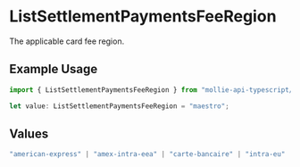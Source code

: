 # ListSettlementPaymentsFeeRegion

The applicable card fee region.

## Example Usage

```typescript
import { ListSettlementPaymentsFeeRegion } from "mollie-api-typescript/models/operations";

let value: ListSettlementPaymentsFeeRegion = "maestro";
```

## Values

```typescript
"american-express" | "amex-intra-eea" | "carte-bancaire" | "intra-eu" | "intra-eu-corporate" | "domestic" | "maestro" | "other" | "inter" | "intra_eea"
```